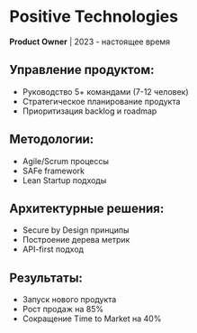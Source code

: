# Positive Technologies
**Product Owner** | 2023 - настоящее время

## Управление продуктом:
- Руководство 5+ командами (7-12 человек)
- Стратегическое планирование продукта
- Приоритизация backlog и roadmap

## Методологии:
- Agile/Scrum процессы
- SAFe framework
- Lean Startup подходы

## Архитектурные решения:
- Secure by Design принципы
- Построение дерева метрик
- API-first подход

 ## Результаты:
- Запуск нового продукта
- Рост продаж на 85%
- Сокращение Time to Market на 40%